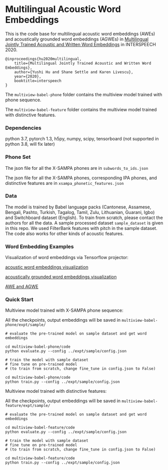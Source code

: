 # Multilingual Acoustic Word Embeddings

This is the code base for multilingual acoustic word embeddings (AWEs) and acoustically grounded word embeddings (AGWEs) in [Multilingual Jointly Trained Acoustic and Written Word Embeddings](https://arxiv.org/pdf/2006.14007.pdf) in INTERSPEECH 2020.

```
@inproceedings{hu2020multilingual,
    title={Multilingual Jointly Trained Acoustic and Written Word Embeddings},
    author={Yushi Hu and Shane Settle and Karen Livescu},
    year={2020},
    booktitle=interspeech
}
```

The `multiview-babel-phone` folder contains the multiview model trained with phone sequence. 

The `multiview-babel-feature` folder contains the multiview model trained with distinctive features.

### Dependencies
python 3.7, pytorch 1.3, h5py, numpy, scipy, tensorboard
(not supported in python 3.8, will fix later)

### Phone Set
The json file for all the X-SAMPA phones are in `subwords_to_ids.json`

The json file for all the X-SAMPA phones, corresponding IPA phones, and distinctive features are in `xsampa_phonetic_features.json`

### Data
The model is trained by Babel language packs (Cantonese, Assamese, Bengali, Pashto, Turkish, Tagalog, Tamil, Zulu, Lithuanian, Guarani, Igbo) and Switchboard dataset (English). To train from scratch, please contact the authors for all the data. A sample processed dataset `sample_dataset` is given in this repo. We used FilterBank features with pitch in the sample dataset. The code also works for other kinds of acoustic features.

### Word Embedding Examples
Visualization of word embeddings via Tensorflow projector:

[acoustic word embeddings visualization](http://projector.tensorflow.org/?config=https://raw.githubusercontent.com/Yushi-Hu/Multilingual-AWE/master/emb-examples/awe-projector-config.json)

[acoustically grounded word embeddings visualization](http://projector.tensorflow.org/?config=https://raw.githubusercontent.com/Yushi-Hu/Multilingual-AWE/master/emb-examples/projector-config.json)

[AWE and AGWE](http://projector.tensorflow.org/?config=https://raw.githubusercontent.com/Yushi-Hu/Multilingual-AWE/master/emb-examples/awe-agwe-config.json)

### Quick Start
Multiview model trained with X-SAMPA phone sequence:

All the checkpoints, output embeddings will be saved in `multiview-babel-phone/expt/sample/`
```
# evaluate the pre-trained model on sample dataset and get word embeddings

cd multiview-babel-phone/code
python evaluate.py --config ../expt/sample/config.json

# train the model with sample dataset
# fine tune on pre-trained model 
# (to train from scratch, change fine_tune in config.json to False)

cd multiview-babel-phone/code
python train.py --config ../expt/sample/config.json
```

Multiview model trained with distinctive features:

All the checkpoints, output embeddings will be saved in `multiview-babel-feature/expt/sample/`
```
# evaluate the pre-trained model on sample dataset and get word embeddings

cd multiview-babel-feature/code
python evaluate.py --config ../expt/sample/config.json

# train the model with sample dataset
# fine tune on pre-trained model 
# (to train from scratch, change fine_tune in config.json to False)

cd multiview-babel-feature/code
python train.py --config ../expt/sample/config.json
```


